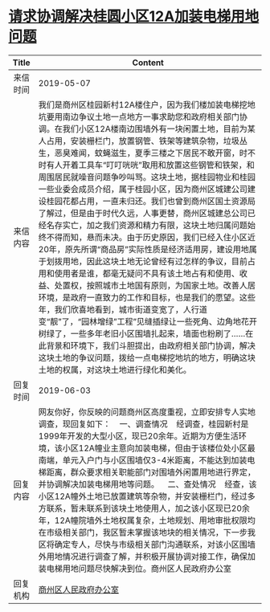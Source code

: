 # <a href="http://www.shangluo.gov.cn/zmhd/ldxxxx.jsp?urltype=leadermail.LeaderMailContentUrl&wbtreeid=1112&leadermailid=5256">请求协调解决桂圆小区12A加装电梯用地问题</a>
| Title |                                                                                                                                                                                                                                                                                                               Content                                                                                                                                                                                                                                                                                                                |
|:-----:|--------------------------------------------------------------------------------------------------------------------------------------------------------------------------------------------------------------------------------------------------------------------------------------------------------------------------------------------------------------------------------------------------------------------------------------------------------------------------------------------------------------------------------------------------------------------------------------------------------------------------------------|
| 来信时间  | 2019-05-07                                                                                                                                                                                                                                                                                                                                                                                                                                                                                                                                                                                                                           |
| 来信内容  | 我们是商州区桂园新村12A楼住户，因为我们楼加装电梯挖地坑要用南边争议土地一点地方一事求助您和政府相关部门协调。在我们小区12A楼南边围墙外有一块闲置土地，目前为某人占用，安装栅栏门，放置钢管、铁架等建筑杂物，垃圾丛生，恶臭难闻，蚊蝇滋生，夏季三楼之下居民不敢开窗，时不时有人开着工具车“叮叮咣咣”取用和放置这些钢管和铁架，和周围居民就噪音问题争吵叫骂。这块土地，据桂园物业和桂园一些业委会成员介绍，属于桂园小区，因为商州区城建公司建设桂园花都占用，一直未归还。我们也曾到商州区国土资源局了解过，但是由于时代久远，人事更替，商州区城建总公司已经名存实亡，加之我们资源和精力有限，这块土地归属问题始终不得而知，悬而未决。由于历史原因，我们已经入住小区近20年，原先所谓“商品房”实际性质是经济适用房，建设用地属于划拨用地，因此这块土地无论曾经有过怎样的争议，目前占用和使用者是谁，都毫无疑问不具有该土地占有和使用、收益、处置权，按照城市土地国有原则，为国家土地。改善人居环境，是政府一直致力的工作和目标，也是我们的愿望。这些年，我们欣喜地看到，城市街道变宽了，人行道变“靓”了，“园林增绿”工程”见缝插绿让一些死角、边角地花开树绿了，一些多年老旧小区围墙扎起来，墙面也粉刷了……在此背景和环境下，我们斗胆提出，由政府相关部门协调，解决这块土地的争议问题，拨给一点电梯挖地坑的地方，明确这块土地的权属，对这块土地进行绿化和美化。 |
| 回复时间  | 2019-06-03                                                                                                                                                                                                                                                                                                                                                                                                                                                                                                                                                                                                                           |
| 回复内容  | 网友你好，你反映的问题商州区高度重视，立即安排专人实地调查，现回复如下：    一、调查情况    经调查，桂园新村是1999年开发的大型小区，现已20余年。近期为方便生活环境，该小区12A幢业主意向加装电梯，但由于该楼位处小区最南端，单元入户门与小区围墙仅3-4米距离，不能达到加装电梯距离，群众要求相关职能部门对围墙外闲置用地进行界定，并协调解决加装电梯用地等问题。    二、查处情况    经查，该小区12A幢外土地已放置建筑等杂物，并安装栅栏门，经过多方联系，暂未联系到该块土地使用人，加之该小区现已20余年，12A幢院墙外土地权属复杂，土地规划、用地审批权限均在市级相关部门，我区暂未掌握该地块的相关情况，下一步我区将确定专人，尽快与市级相关部门沟通联系，对该小区围墙外用地情况进行调查了解，并积极开展协调对接工作，确保加装电梯用地问题尽快解决到位。商州区人民政府办公室                                                                                                                                                                                                                              |
| 回复机构  | <a href="../../categories/agencies/商州区人民政府办公室.md">商州区人民政府办公室</a>                                                                                                                                                                                                                                                                                                                                                                                                                                                                                                                                                                       |